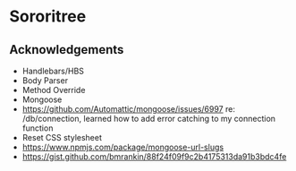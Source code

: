 # Sororitree

## Acknowledgements
* Handlebars/HBS
* Body Parser
* Method Override
* Mongoose
* https://github.com/Automattic/mongoose/issues/6997 re: /db/connection, learned how to add error catching to my connection function
* Reset CSS stylesheet
* https://www.npmjs.com/package/mongoose-url-slugs
* https://gist.github.com/bmrankin/88f24f09f9c2b4175313da91b3bdc4fe